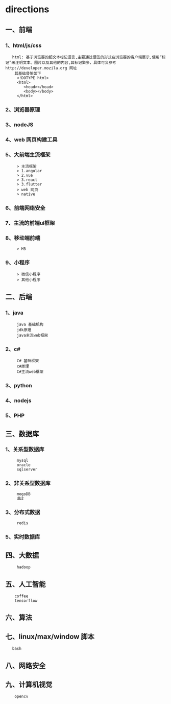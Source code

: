 # directions
## 一、前端
   ### 1、html/js/css
       html: 基于浏览器的超文本标记语言,主要通过便签的形式在浏览器的客户端展示,使用“标记”来注明文本、图片以及其他的内容,其标记繁多，具体可义参考 http://developer.mozila.org 网址
        其基础骨架如下
         <!DOTYPE html>
         <html>
            <head></head>
            <body></body>
         </html>
   ### 2、浏览器原理
   ### 3、nodeJS
   ### 4、web 网页构建工具
   ### 5、大前端主流框架
         > 主流框架
         > 1.angular
         > 2.vue
         > 3.react
         > 3.flutter
         > web 网页
         > native
         
   ### 6、前端网络安全
   ### 7、主流的前端ui框架
   ### 8、移动端前端
         > H5
   ### 9、小程序
         > 微信小程序
         > 其他小程序
## 二、后端
   ### 1、java
         java 基础机构
         jdk原理
         java主流web框架
   ### 2、c#
         C# 基础框架
         c#原理
         C#主流web框架
   ### 3、python
   ### 4、nodejs
   ### 5、PHP
## 三、数据库
   ### 1、关系型数据库
         mysql
         oracle
         sqlserver
   ### 2、非关系型数据库
         mogoDB
         db2
   ### 3、分布式数据
         redis
   ### 5、实时数据库
         
## 四、大数据
         hadoop
         
## 五、人工智能
        coffee
        tensorflow
        
## 六、算法
         
## 七、linux/max/window 脚本
       bash
      
## 八、网路安全
## 九、计算机视觉
        opencv
       
